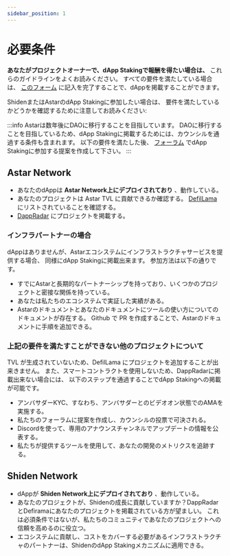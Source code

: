 ```yaml
---
sidebar_position: 1
---
```


# 必要条件

**あなたがプロジェクトオーナーで、dApp Stakingで報酬を得たい場合は、** これらのガイドラインをよくお読みください。 すべての要件を満たしている場合は、 [このフォーム](https://share.hsforms.com/1UFPFJXq6S1SN-j1lyMrNIgc2ryh) に記入を完了することで、dAppを掲載することができます。

ShidenまたはAstarのdApp Stakingに参加したい場合は、 要件を満たしているかどうかを確認するために注意してお読みください:

:::info
Astarは数年後にDAOに移行することを目指しています。 DAOに移行することを目指しているため、dApp Stakingに掲載するためには、カウンシルを通過する条件も含まれます。 以下の要件を満たした後、 [フォーラム](https://forum.astar.network/c/initiatives/dapp-staking-applications/21) でdApp Stakingに参加する提案を作成して下さい。
:::

## Astar Network

- あなたのdAppは **Astar Network上にデプロイされており** 、動作している。
- あなたのプロジェクトは Astar TVL に貢献できるか確認する。 [DefilLama](../../integrations/dapp-listing/defillama) にリストされていることを確認する。
- [DappRadar](../../integrations/dapp-listing/dappradar) にプロジェクトを掲載する。

### インフラパートナーの場合

dAppはありませんが、Astarエコシステムにインフラストラクチャサービスを提供する場合、 同様にdApp Stakingに掲載出来ます。 参加方法は以下の通りです。

- すでにAstarと長期的なパートナーシップを持っており、いくつかのプロジェクトと密接な関係を持っている。
- あなたは私たちのエコシステムで実証した実績がある。
- Astarのドキュメントとあなたのドキュメントにツールの使い方についてのドキュメントが存在する。 Github で PR を作成することで、Astarのドキュメントに手順を追加できる。

### 上記の要件を満たすことができない他のプロジェクトについて

TVL が生成されていないため、DefilLama にプロジェクトを追加することが出来きません。 また、スマートコントラクトを使用しないため、DappRadarに掲載出来ない場合には、 以下のステップを通過することでdApp Stakingへの掲載が可能です。

- アンバサダーKYC、すなわち、アンバサダーとのビデオオン状態でのAMAを実施する。
- 私たちのフォーラムに提案を作成し、カウンシルの投票で可決される。
- Discordを使って、専用のアナウンスチャンネルでアップデートの情報を公表する。
- 私たちが提供するツールを使用して、あなたの開発のメトリクスを追跡する。

## Shiden Network

- dAppが **Shiden Network上にデプロイされており** 、動作している。
- あなたのプロジェクトが、Shidenの成長に貢献していますか？DappRadarとDefiramaにあなたのプロジェクトを掲載されている方が望ましい。 これは必須条件ではないが、私たちのコミュニティであなたのプロジェクトへの信頼を高めるのに役立つ。
- エコシステムに貢献し、コストをカバーする必要があるインフラストラクチャのパートナーは、ShidenのdApp Stakingメカニズムに適用できる。
